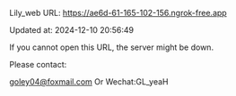 Lily_web URL: https://ae6d-61-165-102-156.ngrok-free.app

Updated at: 2024-12-10 20:56:49

If you cannot open this URL, the server might be down.

Please contact: 

goley04@foxmail.com Or Wechat:GL_yeaH